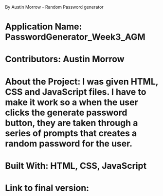 By Austin Morrow - Random Password generator
# Application Name: PasswordGenerator_Week3_AGM
# Contributors: Austin Morrow
# About the Project: I was given HTML, CSS and JavaScript files. I have to make it work so a when the user clicks the generate password button, they are taken through a series of prompts that creates a random password for the user.
# Built With: HTML, CSS, JavaScript
# Link to final version:
